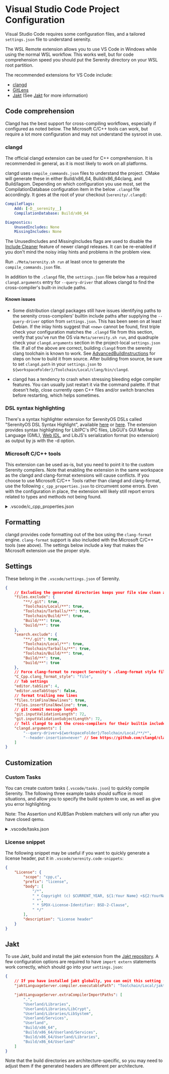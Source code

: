 # Visual Studio Code Project Configuration

Visual Studio Code requires some configuration files, and a tailored `settings.json` file to understand serenity.

The WSL Remote extension allows you to use VS Code in Windows while using the normal WSL workflow. This works well, but for code comprehension speed you should put the Serenity directory on your WSL root partition.

The recommended extensions for VS Code include:

-   [clangd](https://marketplace.visualstudio.com/items?itemName=llvm-vs-code-extensions.vscode-clangd)
-   [GitLens](https://marketplace.visualstudio.com/items?itemName=eamodio.gitlens)
-   [Jakt](https://github.com/SerenityOS/jakt/tree/main/editors/vscode) (See [Jakt](#jakt) for more information)

## Code comprehension

Clangd has the best support for cross-compiling workflows, especially if configured as noted below. The Microsoft C/C++ tools can work, but require a lot more configuration and may not understand the sysroot in use.

### clangd

The official clangd extension can be used for C++ comprehension. It is recommended in general, as it is most likely to work on all platforms.

clangd uses `compile_commands.json` files to understand the project. CMake will generate these in either Build/x86_64, Build/x86_64clang, and Build/lagom.
Depending on which configuration you use most, set the CompilationDatabase configuration item in the below `.clangd` file accordingly. It goes at the root of your checkout (`serenity/.clangd`):

```yaml
CompileFlags:
    Add: [-D__serenity__]
    CompilationDatabase: Build/x86_64

Diagnostics:
    UnusedIncludes: None
    MissingIncludes: None
```

The UnusedIncludes and MissingIncludes flags are used to disable the [Include Cleaner](https://clangd.llvm.org/design/include-cleaner) feature of newer clangd releases.
It can be re-enabled if you don't mind the noisy inlay hints and problems in the problem view.

Run `./Meta/serenity.sh run` at least once to generate the `compile_commands.json` file.

In addition to the `.clangd` file, the `settings.json` file below has a required `clangd.arguments` entry for `--query-driver` that allows clangd to find the cross-compiler's built-in include paths.

#### Known issues

-   Some distribution clangd packages still have issues identifying paths to the serenity cross-compilers' builtin include paths after supplying the `--query-driver` option from `settings.json`. This has been seen on at least Debian. If the inlay hints suggest that `<new>` cannot be found, first triple check your configuration matches the `.clangd` file from this section, verify that you've run the OS via `Meta/serenity.sh run`, and quadruple check your `clangd.arguments` section in the project-local `settings.json` file. If all of the above are correct, building `clangd` from the serenity clang toolchain is known to work. See [AdvancedBuildInstructions](AdvancedBuildInstructions.md#serenity-aware-clang-tools) for steps on how to build it from source. After building from source, be sure to set `clangd.path` in your `settings.json` to `${workspaceFolder}/Toolchain/Local/clang/bin/clangd`.

-   clangd has a tendency to crash when stressing bleeding edge compiler features. You can usually just restart it via the command palette. If that doesn't help, close currently open C++ files and/or switch branches before restarting, which helps sometimes.

### DSL syntax highlighting

There's a syntax highlighter extension for SerenityOS DSLs called "SerenityOS DSL Syntax Highlight", available [here](https://marketplace.visualstudio.com/items?itemName=kleinesfilmroellchen.serenity-dsl-syntaxhighlight) or [here](https://open-vsx.org/extension/kleinesfilmroellchen/serenity-dsl-syntaxhighlight).
The extension provides syntax highlighting for LibIPC's IPC files, LibGUI's GUI Markup Language (GML), [Web IDL](https://webidl.spec.whatwg.org/), and LibJS's
serialization format (no extension) as output by js with the -d option.

### Microsoft C/C++ tools

This extension can be used as-is, but you need to point it to the custom Serenity compilers. Note that enabling the extension in the same workspace as the
clangd and clang-format extensions will cause conflicts. If you choose to use Microsoft C/C++ Tools rather than clangd and clang-format, use the
following `c_cpp_properties.json` to circumvent some errors. Even with the configuration in place, the extension will likely still report errors related to types and methods not being found.

<details>
<summary>.vscode/c_cpp_properties.json</summary>

```json
{
    "configurations": [
        {
            "name": "userland-x86_64-gcc",
            "includePath": [
                "${workspaceFolder}",
                "${workspaceFolder}/Build/x86_64/",
                "${workspaceFolder}/Build/x86_64/Userland",
                "${workspaceFolder}/Build/x86_64/Userland/Applications",
                "${workspaceFolder}/Build/x86_64/Userland/Libraries",
                "${workspaceFolder}/Build/x86_64/Userland/Services",
                "${workspaceFolder}/Build/x86_64/Root/usr/include/**",
                "${workspaceFolder}/Userland",
                "${workspaceFolder}/Userland/Libraries",
                "${workspaceFolder}/Userland/Libraries/LibC",
                "${workspaceFolder}/Userland/Services",
                "${workspaceFolder}/Toolchain/Local/x86_64/x86_64-pc-serenity/include/c++/**"
            ],
            "defines": ["DEBUG", "__serenity__"],
            "compilerPath": "${workspaceFolder}/Toolchain/Local/x86_64/bin/x86_64-pc-serenity-g++",
            "cStandard": "c17",
            "cppStandard": "c++23",
            "intelliSenseMode": "linux-gcc-x86",
            "compileCommands": "Build/x86_64/compile_commands.json",
            "compilerArgs": ["-Wall", "-Wextra", "-Werror"],
            "browse": {
                "path": [
                    "${workspaceFolder}",
                    "${workspaceFolder}/Build/x86_64/",
                    "${workspaceFolder}/Build/x86_64/Userland",
                    "${workspaceFolder}/Build/x86_64/Userland/Applications",
                    "${workspaceFolder}/Build/x86_64/Userland/Libraries",
                    "${workspaceFolder}/Build/x86_64/Userland/Services",
                    "${workspaceFolder}/Build/x86_64/Root/usr/include/**",
                    "${workspaceFolder}/Userland",
                    "${workspaceFolder}/Userland/Libraries",
                    "${workspaceFolder}/Userland/Libraries/LibC",
                    "${workspaceFolder}/Userland/Services",
                    "${workspaceFolder}/Toolchain/Local/x86_64/x86_64-pc-serenity/include/c++/**"
                ],
                "limitSymbolsToIncludedHeaders": true,
                "databaseFilename": "${workspaceFolder}/Build/x86_64/"
            }
        }
    ],
    "version": 4
}
```

</details>

## Formatting

clangd provides code formatting out of the box using the `clang-format` engine. `clang-format` support is also included with the Microsoft C/C++ tools (see above). The settings below include a key that makes the Microsoft extension use the proper style.

## Settings

These belong in the `.vscode/settings.json` of Serenity.

```json
{
    // Excluding the generated directories keeps your file view clean and speeds up search.
    "files.exclude": {
        "**/.git": true,
        "Toolchain/Local/**": true,
        "Toolchain/Tarballs/**": true,
        "Toolchain/Build/**": true,
        "Build/**": true,
        "build/**": true
    },
    "search.exclude": {
        "**/.git": true,
        "Toolchain/Local/**": true,
        "Toolchain/Tarballs/**": true,
        "Toolchain/Build/**": true,
        "Build/**": true,
        "build/**": true
    },
    // Force clang-format to respect Serenity's .clang-format style file. This is not necessary if you're not using the Microsoft C++ extension.
    "C_Cpp.clang_format_style": "file",
    // Tab settings
    "editor.tabSize": 4,
    "editor.useTabStops": false,
    // format trailing new lines
    "files.trimFinalNewlines": true,
    "files.insertFinalNewline": true,
    // git commit message length
    "git.inputValidationLength": 72,
    "git.inputValidationSubjectLength": 72,
    // Tell clangd to ask the cross-compilers for their builtin include paths
    "clangd.arguments": [
        "--query-driver=${workspaceFolder}/Toolchain/Local/**/*",
        "--header-insertion=never" // See https://github.com/clangd/clangd/issues/1247
    ]
}
```

## Customization

### Custom Tasks

You can create custom tasks (`.vscode/tasks.json`) to quickly compile Serenity.
The following three example tasks should suffice in most situations, and allow you to specify the build system to use, as well as give you error highlighting.

Note: The Assertion und KUBSan Problem matchers will only run after you have closed qemu.

<details>
<summary>.vscode/tasks.json</summary>

```json
{
    "version": "2.0.0",
    "tasks": [
        {
            "label": "build lagom",
            "type": "shell",
            "problemMatcher": [
                {
                    "base": "$gcc",
                    "fileLocation": ["relative", "${workspaceFolder}/Build/lagom"]
                }
            ],
            "command": ["bash"],
            "args": ["-c", "\"Meta/serenity.sh build lagom\""],
            "presentation": {
                "echo": true,
                "reveal": "always",
                "focus": false,
                "group": "build",
                "panel": "shared",
                "showReuseMessage": true,
                "clear": true
            }
        },
        {
            "label": "build",
            "type": "shell",
            "command": "bash",
            "args": ["-c", "Meta/serenity.sh build ${input:arch} ${input:compiler}"],
            "problemMatcher": [
                {
                    "base": "$gcc",
                    "fileLocation": [
                        "relative",
                        "${workspaceFolder}/Build/${input:arch}${input:compiler}"
                    ]
                },
                {
                    "source": "gcc",
                    "fileLocation": [
                        "relative",
                        "${workspaceFolder}/Build/${input:arch}${input:compiler}"
                    ],
                    "pattern": [
                        {
                            "regexp": "^([^\\s]*\\.S):(\\d*): (.*)$",
                            "file": 1,
                            "location": 2,
                            "message": 3
                        }
                    ]
                }
            ],
            "group": {
                "kind": "build",
                "isDefault": true
            }
        },
        {
            "label": "launch",
            "type": "shell",
            "command": "bash",
            "args": ["-c", "Meta/serenity.sh run ${input:arch} ${input:compiler}"],
            "options": {
                "env": {
                    // Put your custom run configuration here, e.g. SERENITY_RAM_SIZE
                }
            },
            "problemMatcher": [
                {
                    "base": "$gcc",
                    "fileLocation": [
                        "relative",
                        "${workspaceFolder}/Build/${input:arch}${input:compiler}"
                    ]
                },
                {
                    "source": "gcc",
                    "fileLocation": [
                        "relative",
                        "${workspaceFolder}/Build/${input:arch}${input:compiler}"
                    ],
                    "pattern": [
                        {
                            "regexp": "^([^\\s]*\\.S):(\\d*): (.*)$",
                            "file": 1,
                            "location": 2,
                            "message": 3
                        }
                    ]
                },
                {
                    "source": "KUBSan",
                    "owner": "cpp",
                    "fileLocation": ["relative", "${workspaceFolder}"],
                    "pattern": [
                        {
                            "regexp": "KUBSAN: (.*)",
                            "message": 0
                        },
                        {
                            "regexp": "KUBSAN: at ../(.*), line (\\d*), column: (\\d*)",
                            "file": 1,
                            "line": 2,
                            "column": 3
                        }
                    ]
                },
                {
                    "source": "Assertion Failed",
                    "owner": "cpp",
                    "pattern": [
                        {
                            "regexp": "ASSERTION FAILED: (.*)$",
                            "message": 1
                        },
                        {
                            "regexp": "^((?:.*)\\.(h|cpp|c|S)):(\\d*)$",
                            "file": 1,
                            "location": 3
                        }
                    ],
                    "fileLocation": [
                        "relative",
                        "${workspaceFolder}/Build/${input:arch}${input:compiler}"
                    ]
                }
            ]
        }
    ],
    "inputs": [
        {
            "id": "compiler",
            "description": "Compiler to use",
            "type": "pickString",
            "default": "clang",
            "options": [
                {
                    "value": "",
                    "label": "GNU"
                },
                {
                    "label": "Clang",
                    "value": "clang"
                }
            ]
        },
        {
            "id": "arch",
            "description": "Architecture to compile for",
            "type": "pickString",
            "default": "x86_64",
            "options": ["x86_64", "aarch64"]
        }
    ]
}
```

</details>

### License snippet

The following snippet may be useful if you want to quickly generate a license header, put it in `.vscode/serenity.code-snippets`:

```json
{
    "License": {
        "scope": "cpp,c",
        "prefix": "license",
        "body": [
            "/*",
            " * Copyright (c) $CURRENT_YEAR, ${1:Your Name} <${2:YourName@Email.com}>.",
            " *",
            " * SPDX-License-Identifier: BSD-2-Clause",
            " */"
        ],
        "description": "License header"
    }
}
```

## Jakt

To use Jakt, build and install the jakt extension from the [Jakt repository](https://github.com/SerenityOS/jakt/tree/main/editors/vscode).
A few configuration options are required to have `import extern` statements work correctly, which should go into your `settings.json`:

```json
{
    // If you have installed jakt globally, you can omit this setting (though keep in mind that the compiler build *should* match the one in your serenity checkout)
    "jaktLanguageServer.compiler.executablePath": "Toolchain/Local/jakt/bin/jakt",

    "jaktLanguageServer.extraCompilerImportPaths": [
        ".",
        "Userland/Libraries",
        "Userland/Libraries/LibCrypt",
        "Userland/Libraries/LibSystem",
        "Userland/Services",
        "Userland",
        "Build/x86_64",
        "Build/x86_64/Userland/Services",
        "Build/x86_64/Userland/Libraries",
        "Build/x86_64/Userland"
    ]
}
```

Note that the build directories are architecture-specific, so you may need to adjust them if the generated headers are different per architecture.
